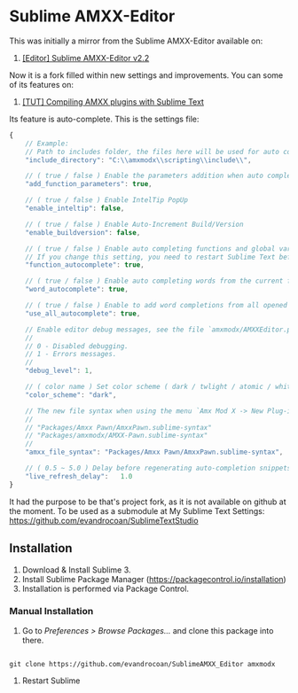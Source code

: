 # Sublime AMXX-Editor

This was initially a mirror from the Sublime AMXX-Editor available on:

1. [[Editor] Sublime AMXX-Editor v2.2](https://forums.alliedmods.net/showthread.php?t=284385)


Now it is a fork filled within new settings and improvements. You can some of its features on:

1. [[TUT] Compiling AMXX plugins with Sublime Text](https://forums.alliedmods.net/showthread.php?t=293376)

Its feature is auto-complete. This is the settings file:
```javascript
{
    // Example:
    // Path to includes folder, the files here will be used for auto completion.
    "include_directory": "C:\\amxmodx\\scripting\\include\\",

    // ( true / false ) Enable the parameters addition when auto completing.
    "add_function_parameters": true,

    // ( true / false ) Enable IntelTip PopUp
    "enable_inteltip": false,

    // ( true / false ) Enable Auto-Increment Build/Version
    "enable_buildversion": false,

    // ( true / false ) Enable auto completing functions and global variables from the current file.
    // If you change this setting, you need to restart Sublime Text before it can take effect.
    "function_autocomplete": true,

    // ( true / false ) Enable auto completing words from the current file.
    "word_autocomplete": true,

    // ( true / false ) Enable to add word completions from all opened files.
    "use_all_autocomplete": true,

    // Enable editor debug messages, see the file `amxmodx/AMXXEditor.py` for all debugging levels.
    //
    // 0 - Disabled debugging.
    // 1 - Errors messages.
    //
    "debug_level": 1,

    // ( color name ) Set color scheme ( dark / twlight / atomic / white / npp )
    "color_scheme": "dark",

    // The new file syntax when using the menu `Amx Mod X -> New Plug-in`. Possible values are:
    //
    // "Packages/Amxx Pawn/AmxxPawn.sublime-syntax"
    // "Packages/amxmodx/AMXX-Pawn.sublime-syntax"
    //
    "amxx_file_syntax": "Packages/Amxx Pawn/AmxxPawn.sublime-syntax",

    // ( 0.5 ~ 5.0 ) Delay before regenerating auto-completion snippets
    "live_refresh_delay":   1.0
}
```


It had the purpose to be that's project fork, as it is not available on github at the moment.
To be used as a submodule at My Sublime Text Settings: https://github.com/evandrocoan/SublimeTextStudio


## Installation

1. Download & Install Sublime 3.
1. Install Sublime Package Manager (https://packagecontrol.io/installation)
1. Installation is performed via Package Control.


### Manual Installation

1. Go to <i>Preferences > Browse Packages...</i> and clone this package into there.
<pre><code>
git clone https://github.com/evandrocoan/SublimeAMXX_Editor amxmodx
</code></pre>
1. Restart Sublime




